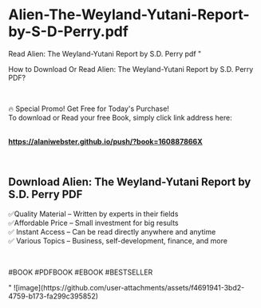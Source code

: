 # Alien-The-Weyland-Yutani-Report-by-S-D-Perry.pdf
Read Alien: The Weyland-Yutani Report by S.D. Perry pdf
"<p>How to Download Or Read Alien: The Weyland-Yutani Report by S.D. Perry PDF?</p>
<p>&nbsp;</p>
<p>&#128293;  Special Promo! Get Free for Today's Purchase!<br />To download or Read your free Book, simply click link address here:&nbsp;<br />&nbsp;</p>
<p><a href=""https://alaniwebster.github.io/push/?book=160887866X""><strong>https://alaniwebster.github.io/push/?book=160887866X</strong></a></p>
<p>&nbsp;</p>
<h2>Download Alien: The Weyland-Yutani Report by S.D. Perry PDF</h2>
<p>&#x2705;Quality Material &ndash; Written by experts in their fields<br />&#x2705;Affordable Price &ndash; Small investment for big results<br />&#x2705; Instant Access &ndash; Can be read directly anywhere and anytime<br />&#x2705; Various Topics &ndash; Business, self-development, finance, and more</p>
<p>&nbsp;</p>
<p>#BOOK #PDFBOOK #EBOOK #BESTSELLER</p>
"
![image](https://github.com/user-attachments/assets/f4691941-3bd2-4759-b173-fa299c395852)
